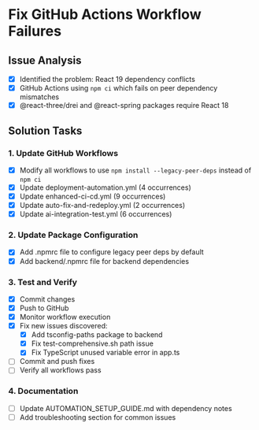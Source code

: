 # Fix GitHub Actions Workflow Failures

## Issue Analysis
- [x] Identified the problem: React 19 dependency conflicts
- [x] GitHub Actions using `npm ci` which fails on peer dependency mismatches
- [x] @react-three/drei and @react-spring packages require React 18

## Solution Tasks

### 1. Update GitHub Workflows
- [x] Modify all workflows to use `npm install --legacy-peer-deps` instead of `npm ci`
- [x] Update deployment-automation.yml (4 occurrences)
- [x] Update enhanced-ci-cd.yml (9 occurrences)
- [x] Update auto-fix-and-redeploy.yml (2 occurrences)
- [x] Update ai-integration-test.yml (6 occurrences)

### 2. Update Package Configuration
- [x] Add .npmrc file to configure legacy peer deps by default
- [x] Add backend/.npmrc file for backend dependencies

### 3. Test and Verify
- [x] Commit changes
- [x] Push to GitHub
- [x] Monitor workflow execution
- [x] Fix new issues discovered:
  - [x] Add tsconfig-paths package to backend
  - [x] Fix test-comprehensive.sh path issue
  - [x] Fix TypeScript unused variable error in app.ts
- [ ] Commit and push fixes
- [ ] Verify all workflows pass

### 4. Documentation
- [ ] Update AUTOMATION_SETUP_GUIDE.md with dependency notes
- [ ] Add troubleshooting section for common issues